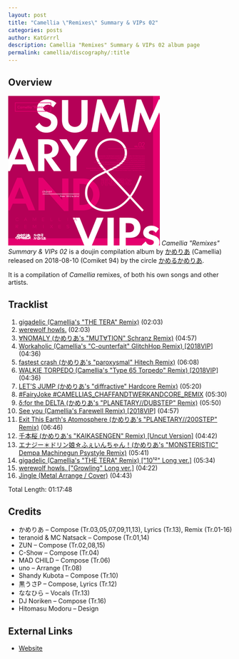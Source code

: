 ```yaml
---
layout: post
title: "Camellia \"Remixes\" Summary & VIPs 02"
categories: posts
author: KatGrrrl
description: Camellia "Remixes" Summary & VIPs 02 album page
permalink: camellia/discography/:title
---
```


## Overview

![CTCD-017](/assets/images/camellia/albums/CTCD-017.png)
*Camellia "Remixes" Summary & VIPs 02* is a doujin compilation album by [かめりあ](/postsWiki/_posts/camellia/2023-12-10-camellia.md) (Camellia) released on 2018-08-10 (Comiket 94) by the circle [かめるかめりあ](#).

It is a compilation of *Camellia* remixes, of both his own songs and other artists.

## Tracklist

1. [gigadelic (Camellia's "THE TERA" Remix)](#) (02:03)
2. [werewolf howls.](#) (02:03)
3. [∀NOMALY (かめりあ's "MUT∀TION" Schranz Remix)](#) (04:57)
4. [Workaholic (Camellia's "C-ounterfait" GlitchHop Remix) [2018VIP]](#) (04:36)
5. [fastest crash (かめりあ's "paroxysmal" Hitech Remix)](#) (06:08)
6. [WALKIE TORPEDO (Camellia's "Type 65 Torpedo" Remix) [2018VIP]](#) (04:36)
7. [LET'S JUMP (かめりあ's "diffractive" Hardcore Remix)](#) (05:20)
8. [#FairyJoke #CAMELLIAS_CHAFFANDTWERKANDCORE_REMIX](#) (05:30)
9. [δ:for the DELTA (かめりあ's "PLANETARY//DUBSTEP" Remix)](#) (05:50)
10. [See you (Camellia's Farewell Remix) [2018VIP]](#) (04:57)
11. [Exit This Earth's Atomosphere (かめりあ's "PLANETARY//200STEP" Remix)](#) (06:46)
12. [千本桜 (かめりあ's "KAIKASENGEN" Remix) [Uncut Version]](#) (04:42)
13. [エナジー＊ドリン娘☆ふぇいんちゃん！(かめりあ's "MONSTERISTIC" Dempa Machinegun Psystyle Remix)](#) (05:41)
14. [gigadelic (Camellia's "THE TERA" Remix) ["10¹²" Long ver.]](#) (05:34)
15. [werewolf howls. ["Growling" Long ver.]](#) (04:22)
16. [Jingle (Metal Arrange / Cover)](#) (04:43)

Total Length: 01:17:48

## Credits

* かめりあ – Compose (Tr.03,05,07,09,11,13), Lyrics (Tr.13), Remix (Tr.01-16)
* teranoid & MC Natsack – Compose (Tr.01,14)
* ZUN – Compose (Tr.02,08,15)
* C-Show – Compose (Tr.04)
* MAD CHILD – Compose (Tr.06)
* uno – Arrange (Tr.08)
* Shandy Kubota – Compose (Tr.10)
* 黒うさP – Compose, Lyrics (Tr.12)
* ななひら – Vocals (Tr.13)
* DJ Noriken – Compose (Tr.16)
* Hitomasu Modoru – Design

## External Links

* [Website](https://cametek.jp/summary02/)
